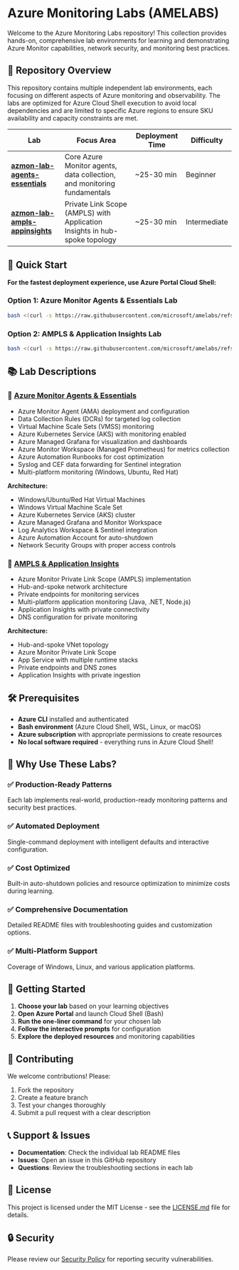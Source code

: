 # Azure Monitoring Labs (AMELA​BS)

Welcome to the Azure Monitoring Labs repository! This collection provides hands-on, comprehensive lab environments for learning and demonstrating Azure Monitor capabilities, network security, and monitoring best practices.

## 🎯 Repository Overview

This repository contains multiple independent lab environments, each focusing on different aspects of Azure monitoring and observability. The labs are optimized for Azure Cloud Shell execution to avoid local dependencies and are limited to specific Azure regions to ensure SKU availability and capacity constraints are met.

| Lab | Focus Area | Deployment Time | Difficulty |
|-----|------------|----------------|------------|
| [**azmon-lab-agents-essentials**](./azmon-lab-agents-essentials/) | Core Azure Monitor agents, data collection, and monitoring fundamentals | ~25-30 min | Beginner |
| [**azmon-lab-ampls-appinsights**](./azmon-lab-ampls-appinsights/) | Private Link Scope (AMPLS) with Application Insights in hub-spoke topology | ~25-30 min | Intermediate |

## 🚀 Quick Start

**For the fastest deployment experience, use Azure Portal Cloud Shell:**

### Option 1: Azure Monitor Agents & Essentials Lab
```bash
bash <(curl -s https://raw.githubusercontent.com/microsoft/amelabs/refs/heads/main/azmon-lab-agents-essentials/init-lab.sh)
```

### Option 2: AMPLS & Application Insights Lab  
```bash
bash <(curl -s https://raw.githubusercontent.com/microsoft/amelabs/refs/heads/main/azmon-lab-ampls-appinsights/init-lab.sh)
```

## 📚 Lab Descriptions

### 🔧 [Azure Monitor Agents & Essentials](./azmon-lab-agents-essentials/)

- Azure Monitor Agent (AMA) deployment and configuration
- Data Collection Rules (DCRs) for targeted log collection
- Virtual Machine Scale Sets (VMSS) monitoring
- Azure Kubernetes Service (AKS) with monitoring enabled
- Azure Managed Grafana for visualization and dashboards
- Azure Monitor Workspace (Managed Prometheus) for metrics collection
- Azure Automation Runbooks for cost optimization
- Syslog and CEF data forwarding for Sentinel integration
- Multi-platform monitoring (Windows, Ubuntu, Red Hat)

**Architecture:**
- Windows/Ubuntu/Red Hat Virtual Machines
- Windows Virtual Machine Scale Set
- Azure Kubernetes Service (AKS) cluster
- Azure Managed Grafana and Monitor Workspace
- Log Analytics Workspace & Sentinel integration
- Azure Automation Account for auto-shutdown
- Network Security Groups with proper access controls

### 🔐 [AMPLS & Application Insights](./azmon-lab-ampls-appinsights/)

- Azure Monitor Private Link Scope (AMPLS) implementation
- Hub-and-spoke network architecture
- Private endpoints for monitoring services
- Multi-platform application monitoring (Java, .NET, Node.js)
- Application Insights with private connectivity
- DNS configuration for private monitoring

**Architecture:**
- Hub-and-spoke VNet topology
- Azure Monitor Private Link Scope
- App Service with multiple runtime stacks
- Private endpoints and DNS zones
- Application Insights with private ingestion

## 🛠️ Prerequisites

- **Azure CLI** installed and authenticated
- **Bash environment** (Azure Cloud Shell, WSL, Linux, or macOS)
- **Azure subscription** with appropriate permissions to create resources
- **No local software required** - everything runs in Azure Cloud Shell!

## 🌟 Why Use These Labs?

### ✅ **Production-Ready Patterns**
Each lab implements real-world, production-ready monitoring patterns and security best practices.

### ✅ **Automated Deployment** 
Single-command deployment with intelligent defaults and interactive configuration.

### ✅ **Cost Optimized**
Built-in auto-shutdown policies and resource optimization to minimize costs during learning.

### ✅ **Comprehensive Documentation**
Detailed README files with troubleshooting guides and customization options.

### ✅ **Multi-Platform Support**
Coverage of Windows, Linux, and various application platforms.

## 📖 Getting Started

1. **Choose your lab** based on your learning objectives
2. **Open Azure Portal** and launch Cloud Shell (Bash)
3. **Run the one-liner command** for your chosen lab
4. **Follow the interactive prompts** for configuration
5. **Explore the deployed resources** and monitoring capabilities

## 🤝 Contributing

We welcome contributions! Please:
1. Fork the repository
2. Create a feature branch
3. Test your changes thoroughly
4. Submit a pull request with a clear description

## 📞 Support & Issues

- **Documentation**: Check the individual lab README files
- **Issues**: Open an issue in this GitHub repository
- **Questions**: Review the troubleshooting sections in each lab

## 📄 License

This project is licensed under the MIT License - see the [LICENSE.md](LICENSE.md) file for details.

## 🔒 Security

Please review our [Security Policy](SECURITY.md) for reporting security vulnerabilities.

